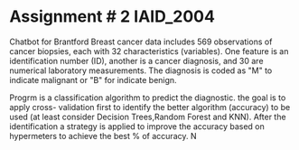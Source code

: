 # Assignment # 2 IAID_2004
Chatbot for Brantford
Breast cancer data includes 569 observations of cancer biopsies, each with 32 characteristics (variables).
One feature is an identification number (ID), another is a cancer diagnosis, and 30 are numerical
laboratory measurements. The diagnosis is coded as "M" to indicate malignant or "B" for indicate benign.
 
 
 Progrm is a classification algorithm to predict the diagnostic. 
 the goal is to apply cross- validation first to identify the better algorithm
(accuracy) to be used (at least consider Decision Trees,Random Forest and KNN). 
After the identification a strategy  is applied to improve the accuracy
based on hypermeters to achieve the best % of accuracy.
N 